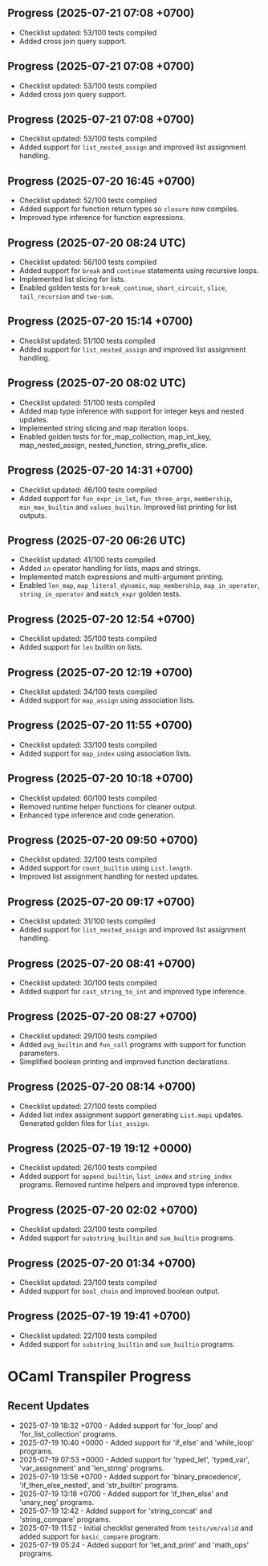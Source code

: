 ## Progress (2025-07-21 07:08 +0700)
- Checklist updated: 53/100 tests compiled
- Added cross join query support.

## Progress (2025-07-21 07:08 +0700)
- Checklist updated: 53/100 tests compiled
- Added cross join query support.

## Progress (2025-07-21 07:08 +0700)
- Checklist updated: 53/100 tests compiled
- Added support for `list_nested_assign` and improved list assignment handling.

## Progress (2025-07-20 16:45 +0700)
- Checklist updated: 52/100 tests compiled
- Added support for function return types so `closure` now compiles.
- Improved type inference for function expressions.

## Progress (2025-07-20 08:24 UTC)
- Checklist updated: 56/100 tests compiled
- Added support for `break` and `continue` statements using recursive loops.
- Implemented list slicing for lists.
- Enabled golden tests for `break_continue`, `short_circuit`, `slice`, `tail_recursion` and `two-sum`.

## Progress (2025-07-20 15:14 +0700)
- Checklist updated: 51/100 tests compiled
- Added support for `list_nested_assign` and improved list assignment handling.

## Progress (2025-07-20 08:02 UTC)
- Checklist updated: 51/100 tests compiled
- Added map type inference with support for integer keys and nested updates.
- Implemented string slicing and map iteration loops.
- Enabled golden tests for for_map_collection, map_int_key, map_nested_assign, nested_function, string_prefix_slice.

## Progress (2025-07-20 14:31 +0700)
- Checklist updated: 46/100 tests compiled
- Added support for `fun_expr_in_let`, `fun_three_args`, `membership`, `min_max_builtin` and `values_builtin`. Improved list printing for list outputs.

## Progress (2025-07-20 06:26 UTC)
- Checklist updated: 41/100 tests compiled
- Added `in` operator handling for lists, maps and strings.
- Implemented match expressions and multi-argument printing.
- Enabled `len_map`, `map_literal_dynamic`, `map_membership`, `map_in_operator`, `string_in_operator` and `match_expr` golden tests.

## Progress (2025-07-20 12:54 +0700)
- Checklist updated: 35/100 tests compiled
- Added support for `len` builtin on lists.

## Progress (2025-07-20 12:19 +0700)
- Checklist updated: 34/100 tests compiled
- Added support for `map_assign` using association lists.

## Progress (2025-07-20 11:55 +0700)
- Checklist updated: 33/100 tests compiled
- Added support for `map_index` using association lists.

## Progress (2025-07-20 10:18 +0700)
- Checklist updated: 60/100 tests compiled
- Removed runtime helper functions for cleaner output.
- Enhanced type inference and code generation.

## Progress (2025-07-20 09:50 +0700)
- Checklist updated: 32/100 tests compiled
- Added support for `count_builtin` using `List.length`.
- Improved list assignment handling for nested updates.

## Progress (2025-07-20 09:17 +0700)
- Checklist updated: 31/100 tests compiled
- Added support for `list_nested_assign` and improved list assignment handling.

## Progress (2025-07-20 08:41 +0700)
- Checklist updated: 30/100 tests compiled
- Added support for `cast_string_to_int` and improved type inference.

## Progress (2025-07-20 08:27 +0700)
- Checklist updated: 29/100 tests compiled
- Added `avg_builtin` and `fun_call` programs with support for function parameters.
- Simplified boolean printing and improved function declarations.

## Progress (2025-07-20 08:14 +0700)
- Checklist updated: 27/100 tests compiled
- Added list index assignment support generating `List.mapi` updates. Generated golden files for `list_assign`.

## Progress (2025-07-19 19:12 +0000)
- Checklist updated: 26/100 tests compiled
- Added support for `append_builtin`, `list_index` and `string_index` programs. Removed runtime helpers and improved type inference.

## Progress (2025-07-20 02:02 +0700)
- Checklist updated: 23/100 tests compiled
- Added support for `substring_builtin` and `sum_builtin` programs.

## Progress (2025-07-20 01:34 +0700)
- Checklist updated: 23/100 tests compiled
- Added support for `bool_chain` and improved boolean output.

## Progress (2025-07-19 19:41 +0700)
- Checklist updated: 22/100 tests compiled
- Added support for `substring_builtin` and `sum_builtin` programs.

# OCaml Transpiler Progress

## Recent Updates
- 2025-07-19 18:32 +0700 - Added support for 'for_loop' and 'for_list_collection' programs.
- 2025-07-19 10:40 +0000 - Added support for 'if_else' and 'while_loop' programs.
- 2025-07-19 07:53 +0000 - Added support for 'typed_let', 'typed_var', 'var_assignment' and 'len_string' programs.
- 2025-07-19 13:56 +0700 - Added support for 'binary_precedence', 'if_then_else_nested', and 'str_builtin' programs.
- 2025-07-19 13:18 +0700 - Added support for 'if_then_else' and 'unary_neg' programs.
- 2025-07-19 12:42 - Added support for 'string_concat' and 'string_compare' programs.
- 2025-07-19 11:52 - Initial checklist generated from `tests/vm/valid` and added support for `basic_compare` program.
- 2025-07-19 05:24 - Added support for 'let_and_print' and 'math_ops' programs.
